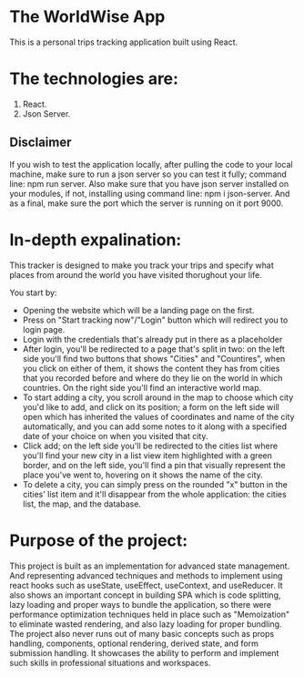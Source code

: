 # The WorldWise App
This is a personal trips tracking application built using React.

# The technologies are:
1. React.
2. Json Server.

## Disclaimer
If you wish to test the application locally, after pulling the code to your local machine, make sure to run a json server so you can test it fully; command line: npm run server. Also make sure that you have json server installed on your modules, if not, installing using command line: npm i json-server. And as a final, make sure the port which the server is running on it port 9000.

# In-depth expalination:
This tracker is designed to make you track your trips and specify what places from around the world you have visited thorughout your life.

You start by:
- Opening the website which will be a landing page on the first.
- Press on "Start tracking now"/"Login" button which will redirect you to login page.
- Login with the credentials that's already put in there as a placeholder
- After login, you'll be redirected to a page that's split in two:
  on the left side you'll find two buttons that shows "Cities" and "Countires", when you click on either of them, it shows the content they has from cities that you recorded before and where do they lie on the       world in which countries.
  On the right side you'll find an interactive world map.
- To start adding a city, you scroll around in the map to choose which city you'd like to add, and click on its position; a form on the left side will open which has inherited the values of coordinates and name of the city automatically, and you can add some notes to it along with a specified date of your choice on when you visited that city.
- Click add; on the left side you'll be redirected to the cities list where you'll find your new city in a list view item highlighted with a green border, and on the left side, you'll find a pin that visually represent the place you've went to, hovering on it shows the name of the city.
- To delete a city, you can simply press on the rounded "x" button in the cities' list item and it'll disappear from the whole application: the cities list, the map, and the database.

# Purpose of the project:
This project is built as an implementation for advanced state management. And representing advanced techniques and methods to implement using react hooks such as useState, useEffect, useContext, and useReducer. It also shows an important concept in building SPA which is code splitting, lazy loading and proper ways to bundle the application, so there were performance optimization techniques held in place such as "Memoization" to eliminate wasted rendering, and also lazy loading for proper bundling. The project also never runs out of many basic concepts such as props handling, components, optional rendering, derived state, and form submission handling. It showcases the ability to perform and implement such skills in professional situations and workspaces.
